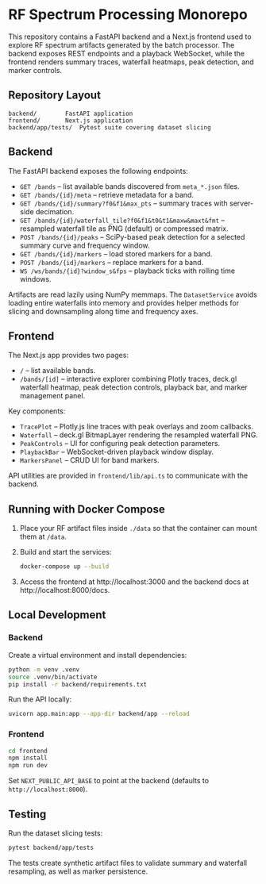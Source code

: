 # RF Spectrum Processing Monorepo

This repository contains a FastAPI backend and a Next.js frontend used to explore RF spectrum artifacts generated by the batch processor. The backend exposes REST endpoints and a playback WebSocket, while the frontend renders summary traces, waterfall heatmaps, peak detection, and marker controls.

## Repository Layout

```
backend/        FastAPI application
frontend/       Next.js application
backend/app/tests/  Pytest suite covering dataset slicing
```

## Backend

The FastAPI backend exposes the following endpoints:

- `GET /bands` – list available bands discovered from `meta_*.json` files.
- `GET /bands/{id}/meta` – retrieve metadata for a band.
- `GET /bands/{id}/summary?f0&f1&max_pts` – summary traces with server-side decimation.
- `GET /bands/{id}/waterfall_tile?f0&f1&t0&t1&maxw&maxt&fmt` – resampled waterfall tile as PNG (default) or compressed matrix.
- `POST /bands/{id}/peaks` – SciPy-based peak detection for a selected summary curve and frequency window.
- `GET /bands/{id}/markers` – load stored markers for a band.
- `POST /bands/{id}/markers` – replace markers for a band.
- `WS /ws/bands/{id}?window_s&fps` – playback ticks with rolling time windows.

Artifacts are read lazily using NumPy memmaps. The `DatasetService` avoids loading entire waterfalls into memory and provides helper methods for slicing and downsampling along time and frequency axes.

## Frontend

The Next.js app provides two pages:

- `/` – list available bands.
- `/bands/[id]` – interactive explorer combining Plotly traces, deck.gl waterfall heatmap, peak detection controls, playback bar, and marker management panel.

Key components:

- `TracePlot` – Plotly.js line traces with peak overlays and zoom callbacks.
- `Waterfall` – deck.gl BitmapLayer rendering the resampled waterfall PNG.
- `PeakControls` – UI for configuring peak detection parameters.
- `PlaybackBar` – WebSocket-driven playback window display.
- `MarkersPanel` – CRUD UI for band markers.

API utilities are provided in `frontend/lib/api.ts` to communicate with the backend.

## Running with Docker Compose

1. Place your RF artifact files inside `./data` so that the container can mount them at `/data`.
2. Build and start the services:

   ```bash
   docker-compose up --build
   ```

3. Access the frontend at http://localhost:3000 and the backend docs at http://localhost:8000/docs.

## Local Development

### Backend

Create a virtual environment and install dependencies:

```bash
python -m venv .venv
source .venv/bin/activate
pip install -r backend/requirements.txt
```

Run the API locally:

```bash
uvicorn app.main:app --app-dir backend/app --reload
```

### Frontend

```bash
cd frontend
npm install
npm run dev
```

Set `NEXT_PUBLIC_API_BASE` to point at the backend (defaults to `http://localhost:8000`).

## Testing

Run the dataset slicing tests:

```bash
pytest backend/app/tests
```

The tests create synthetic artifact files to validate summary and waterfall resampling, as well as marker persistence.
